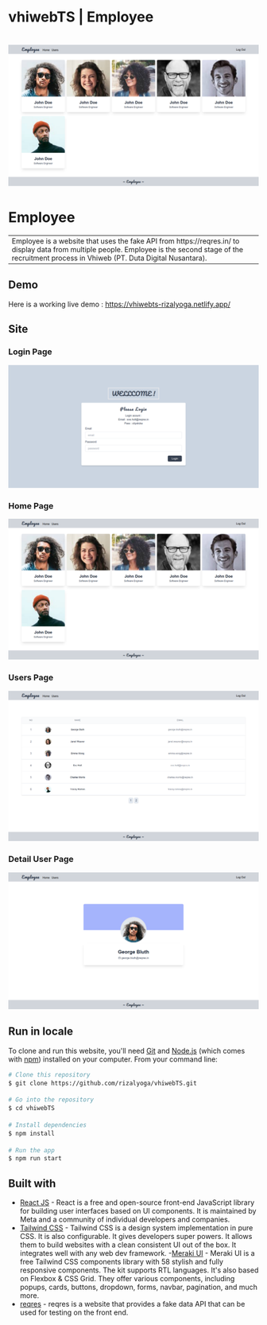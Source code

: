 # vhiwebTS | Employee

# ![Employee](https://github.com/rizalyoga/vhiwebTS/blob/main/SS/home.png)

# Employee

<table>
<tr>
<td>
Employee is a website that uses the fake API from https://reqres.in/ to display data from multiple people. Employee is the second stage of the recruitment process in
Vhiweb (PT. Duta Digital Nusantara).
</td>
</tr>
</table>

## Demo

Here is a working live demo : https://vhiwebts-rizalyoga.netlify.app/

## Site

### Login Page

![](https://github.com/rizalyoga/vhiwebTS/blob/main/SS/login.png)

### Home Page

![](https://github.com/rizalyoga/vhiwebTS/blob/main/SS/home.png)

### Users Page

![](https://github.com/rizalyoga/vhiwebTS/blob/main/SS/user.png)

### Detail User Page

![](https://github.com/rizalyoga/vhiwebTS/blob/main/SS/detail.png)

<!-- ## Mobile support

The WebApp is compatible with devices of all sizes and all OS's, and consistent improvements are being made.

![](https://iharsh234.github.io/WebApp/images/demo/mobile.png) -->

## Run in locale

To clone and run this website, you'll need [Git](https://git-scm.com) and [Node.js](https://nodejs.org/en/download/) (which comes with [npm](http://npmjs.com)) installed on your computer. From your command line:

```bash
# Clone this repository
$ git clone https://github.com/rizalyoga/vhiwebTS.git

# Go into the repository
$ cd vhiwebTS

# Install dependencies
$ npm install

# Run the app
$ npm run start
```

## Built with

- [React JS](https://reactjs.org/) - React is a free and open-source front-end JavaScript library for building user interfaces based on UI components. It is maintained by Meta and a community of individual developers and companies.
- [Tailwind CSS](https://tailwindcss.com/) - Tailwind CSS is a design system implementation in pure CSS. It is also configurable. It gives developers super powers. It allows them to build websites with a clean consistent UI out of the box. It integrates well with any web dev framework. -[Meraki UI](https://merakiui.com/) - Meraki UI is a free Tailwind CSS components library with 58 stylish and fully responsive components. The kit supports RTL languages. It's also based on Flexbox & CSS Grid. They offer various components, including popups, cards, buttons, dropdown, forms, navbar, pagination, and much more.
- [reqres](https://reqres.in/) - reqres is a website that provides a fake data API that can be used for testing on the front end.
